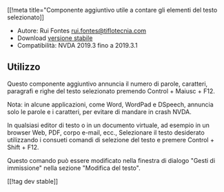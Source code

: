 [[!meta title="Componente aggiuntivo utile a contare gli elementi del testo selezionato]]

* Autore: Rui Fontes <rui.fontes@tiflotecnia.com>
* Download [versione stabile][1]
* Compatibilità: NVDA 2019.3 fino a 2019.3.1

## Utilizzo ##
Questo componente aggiuntivo annuncia il numero di parole, caratteri,
paragrafi e righe del testo selezionato premendo Control + Maiusc + F12.

Nota: in alcune applicazioni, come Word, WordPad e DSpeech, annuncia solo le
parole e i caratteri, per evitare di mandare in crash NVDA.

In qualsiasi editor di testo o in un documento virtuale, ad esempio in un
browser Web, PDF, corpo e-mail, ecc., Selezionare il testo desiderato
utilizzando i consueti comandi di selezione del testo e premere Control +
Shift + F12.

Questo comando può essere modificato nella finestra di dialogo "Gesti di
immissione" nella sezione "Modifica del testo".

[[!tag dev stable]]

[1]: https://addons.nvda-project.org/files/get.php?file=wc
